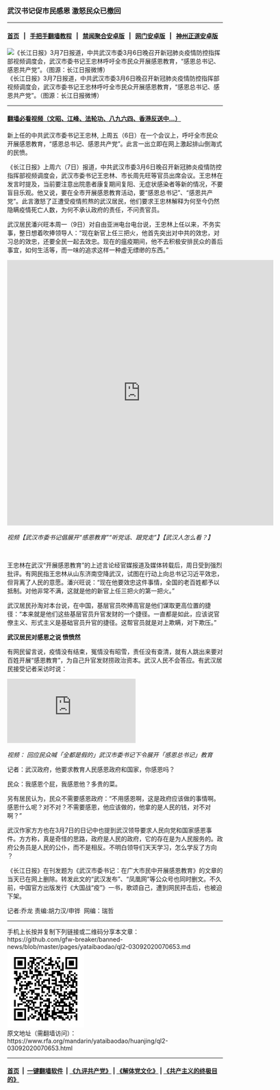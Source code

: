 ### 武汉书记促市民感恩    激怒民众已撤回
------------------------

#### [首页](https://github.com/gfw-breaker/banned-news/blob/master/README.md) &nbsp;&nbsp;|&nbsp;&nbsp; [手把手翻墙教程](https://github.com/gfw-breaker/guides/wiki) &nbsp;&nbsp;|&nbsp;&nbsp; [禁闻聚合安卓版](https://github.com/gfw-breaker/bn-android) &nbsp;&nbsp;|&nbsp;&nbsp; [网门安卓版](https://github.com/oGate2/oGate) &nbsp;&nbsp;|&nbsp;&nbsp; [神州正道安卓版](https://github.com/SzzdOgate/update) 



<div id="headerimg">
 <img alt="《长江日报》3月7日报道，中共武汉市委3月6日晚召开新冠肺炎疫情防控指挥部视频调度会，武汉市委书记王忠林呼吁全市民众开展感恩教育，“感恩总书记、感恩共产党”。（图源：长江日报微博）" src="https://www.rfa.org/mandarin/yataibaodao/huanjing/ql2-03092020070653.html/phptHAZAP.jpg/@@images/dea74056-10be-40b7-ac5e-bcaa4860a055.jpeg" title="《长江日报》3月7日报道，中共武汉市委3月6日晚召开新冠肺炎疫情防控指挥部视频调度会，武汉市委书记王忠林呼吁全市民众开展感恩教育，“感恩总书记、感恩共产党”。（图源：长江日报微博）"/>
 <div id="headerimgcontents">
  <div id="headerimgcaption">
   <span>
    《长江日报》3月7日报道，中共武汉市委3月6日晚召开新冠肺炎疫情防控指挥部视频调度会，武汉市委书记王忠林呼吁全市民众开展感恩教育，“感恩总书记、感恩共产党”。（图源：长江日报微博）
   </span>
   <!-- zoomattribute -->
  </div>
  <!-- headerimgcaption -->
 </div>
 <!-- headerimagecontents -->
</div>

<hr/>


#### [翻墙必看视频（文昭、江峰、法轮功、八九六四、香港反送中...）](https://github.com/gfw-breaker/banned-news/blob/master/pages/link3.md)

<div id="storytext">
 <div>
  <div class="slot_header">
  </div>
 </div>
 <p>
  新上任的中共武汉市委书记王忠林, 上周五（6日）在一个会议上，呼吁全市民众开展感恩教育，“感恩总书记、感恩共产党”。此言一出立即在网上激起排山倒海式的民愤。
 </p>
 <p>
  《长江日报》上周六（7日）报道，中共武汉市委3月6日晚召开新冠肺炎疫情防控指挥部视频调度会，武汉市委书记王忠林、市长周先旺等官员出席会议。王忠林在发言时提及，当前要注意出院患者康复期间复阳、无症状感染者等新的情况，不要盲目乐观。他又说，要在全市开展感恩教育活动，要“感恩总书记”、“感恩共产党”。此言激怒了正遭受疫情煎熬的武汉居民，他们要求王忠林解释为何至今仍然隐瞒疫情死亡人数，为何不承认政府的责任，不问责官员。
 </p>
 <p>
 </p>
 <p>
 </p>
 <p>
  武汉居民潘兴旺本周一（9日）对自由亚洲电台电台说，王忠林上任以来，不务实事，整日想着吹捧领导人：“现在新官上任三把火，他首先突出对中共的效忠，对习总的效忠，还要全民一起去效忠。现在的瘟疫期间，他不去积极安排民众的善后事宜，如何生活等，而一味的追求这样一种虚无缥缈的东西。”
 </p>
 <p>
 </p>
 <p>
  <iframe frameborder="0" height="620" scrolling="no" src="https://www.facebook.com/plugins/video.php?href=https%3A%2F%2Fwww.facebook.com%2FRFAChinese%2Fvideos%2F811953175978346%2F&amp;show_text=0&amp;width=622" width="622">
  </iframe>
 </p>
 <p>
  <i>
   视频【武汉市委书记倡展开“感恩教育”“听党话、跟党走”】【武汉人怎么看？】
  </i>
 </p>
 <p>
  <i>
   <br/>
  </i>
 </p>
 <p>
  王忠林在武汉“开展感恩教育”的上述言论经官媒报道及媒体转载后，周日受到强烈批评。有网民指王忠林从山东济南空降武汉，试图在行动上向总书记习近平效忠，但背离了人民的意愿。潘兴旺说：“现在他要效忠这件事情，全国的老百姓都予以抵制。对他非常不满，这就是他的新官上任三把火的第一把火。”
 </p>
 <p>
  武汉居民孙淘对本台说，在中国，基层官员吹捧高官是他们谋取更高位置的捷径：“本来就是他们这些基层官员升官发财的一个捷径。一直都是如此，应该说官僚主义、形式主义是基础官员升官的捷径。这帮官员就是对上欺瞒，对下欺压。”
 </p>
 <p>
  <b>
   武汉居民对感恩之说
  </b>
  <b>
   愤愤然
  </b>
 </p>
 <p>
  有网民留言说，疫情没有结束，冤情没有昭雪，责任没有查清，就有人跳出来要对百姓开展“感恩教育”，为自己升官发财捞政治资本。武汉人民不会答应。有武汉居民接受记者采访时说：
 </p>
 <p>
 </p>
 <p>
  <div id="story_inline_youtube">
   <div class="videoWrapper">
    <iframe allow="accelerometer; autoplay; encrypted-media; gyroscope; picture-in-picture" allowfullscreen="allowfullscreen" frameborder="0" src="https://www.youtube.com/embed/movObY3vwZs">
    </iframe>
   </div>
  </div>
 </p>
 <p>
  <i>
   视频：
   <span class="translation tlid-translation">
    <span>
     回应民众喊「全都是假的」武汉市委书记下令展开「感恩总书记」教育
    </span>
   </span>
  </i>
 </p>
 <p>
 </p>
 <p>
  记者：武汉政府，他要求教育人民感恩政府和国家，你感恩吗？
 </p>
 <p>
  民众：我感恩个屁，我感恩他？多贵的菜。
 </p>
 <p>
  另有居民认为，民众不需要感恩政府：“不用感恩啊，这是政府应该做的事情啊。感恩什么呢？对不对？不需要感恩，他应该做的，他拿的是人民的钱，对不对啊？”
 </p>
 <p>
  武汉作家方方也在3月7日的日记中也提到武汉领导要求人民向党和国家感恩事件。方方称，真是奇怪的思路，政府是人民的政府，它的存在是为人民服务的。政府公务员是人民的公仆，而不是相反。不明白领导们天天学习，怎么学反了方向 ？
 </p>
 <p>
  《长江日报》在刊发题为《武汉市委书记：在广大市民中开展感恩教育》的文章的当天已在网上删除。转发此文的“武汉发布”、“凤凰网”等公众号也同时删文。不久前，中国官方出版发行《大国战“疫”》一书，歌颂自己，遭到网民抨击后，也被迫下架。
 </p>
 <p>
 </p>
 <p>
  记者:乔龙 责编:胡力汉/申铧  网编：瑞哲
 </p>
</div>

<hr/>
手机上长按并复制下列链接或二维码分享本文章：<br/>
https://github.com/gfw-breaker/banned-news/blob/master/pages/yataibaodao/ql2-03092020070653.md <br/>
<a href='https://github.com/gfw-breaker/banned-news/blob/master/pages/yataibaodao/ql2-03092020070653.md'><img src='https://github.com/gfw-breaker/banned-news/blob/master/pages/yataibaodao/ql2-03092020070653.md.png'/></a> <br/>
原文地址（需翻墙访问）：https://www.rfa.org/mandarin/yataibaodao/huanjing/ql2-03092020070653.html


------------------------
#### [首页](https://github.com/gfw-breaker/banned-news/blob/master/README.md) &nbsp;|&nbsp; [一键翻墙软件](https://github.com/gfw-breaker/nogfw/blob/master/README.md) &nbsp;| [《九评共产党》](https://github.com/gfw-breaker/9ping.md/blob/master/README.md#九评之一评共产党是什么) | [《解体党文化》](https://github.com/gfw-breaker/jtdwh.md/blob/master/README.md) | [《共产主义的终极目的》](https://github.com/gfw-breaker/gczydzjmd.md/blob/master/README.md)


<img src='http://gfw-breaker.win/banned-news/pages/yataibaodao/ql2-03092020070653.md' width='0px' height='0px'/>